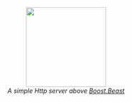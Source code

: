 <div align="center">
  <img src="https://github.com/dfleury2/beauty/raw/master/docs/rose.png" height="180" />
  <br>
  <i>A simple Http server above <a href="https://github.com/boostorg/beast">Boost.Beast</a>
</div>
<br>
